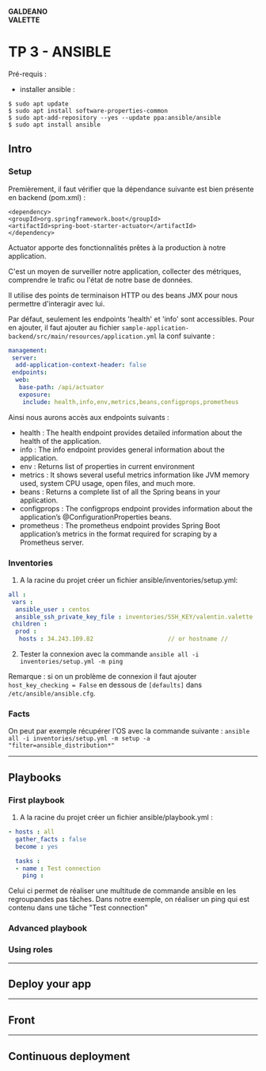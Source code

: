**GALDEANO**  
**VALETTE**
# TP 3 - ANSIBLE

Pré-requis : 
- installer ansible : 
```
$ sudo apt update
$ sudo apt install software-properties-common
$ sudo apt-add-repository --yes --update ppa:ansible/ansible
$ sudo apt install ansible
```

## Intro

### Setup


Premièrement, il faut vérifier que la dépendance suivante est bien présente en backend (pom.xml) : 
```
<dependency>
<groupId>org.springframework.boot</groupId>
<artifactId>spring-boot-starter-actuator</artifactId>
</dependency>
```

Actuator apporte des fonctionnalités prêtes à la production à notre application.

C'est un moyen de surveiller notre application, collecter des métriques, comprendre le trafic ou l'état de notre base de données.

Il utilise des points de terminaison HTTP ou des beans JMX pour nous permettre d'interagir avec lui.
 
Par défaut, seulement les endpoints 'health' et 'info' sont accessibles. Pour en ajouter, il faut ajouter au fichier `sample-application-backend/src/main/resources/application.yml` la conf suivante : 

```yml
management:
 server:
  add-application-context-header: false
 endpoints:
  web:
   base-path: /api/actuator
   exposure:
    include: health,info,env,metrics,beans,configprops,prometheus
```
Ainsi nous aurons accès aux endpoints suivants : 
- health : The health endpoint provides detailed information about the health of the application.
- info : The info endpoint provides general information about the application.
- env : 	Returns list of properties in current environment
- metrics : It shows several useful metrics information like JVM memory used, system CPU usage, open files, and much more.
- beans : Returns a complete list of all the Spring beans in your application.
- configprops : The configprops endpoint provides information about the application’s @ConfigurationProperties beans.
- prometheus : The prometheus endpoint provides Spring Boot application’s metrics in the format required for scraping by a Prometheus server.


### Inventories

1. A la racine du projet créer un fichier ansible/inventories/setup.yml: 
```yml
all :
 vars :
  ansible_user : centos
  ansible_ssh_private_key_file : inventories/SSH_KEY/valentin.valette
 children :
  prod :
   hosts : 34.243.109.82                     // or hostname //
```

2. Tester la connexion avec la commande `ansible all -i inventories/setup.yml -m ping`

Remarque : si on un problème de connexion il faut ajouter `host_key_checking = False` en dessous de `[defaults]` dans `/etc/ansible/ansible.cfg`. 

### Facts

On peut par exemple récupérer l'OS avec la commande suivante : `ansible all -i inventories/setup.yml -m setup -a "filter=ansible_distribution*"`

---

## Playbooks
### First playbook

1. A la racine du projet créer un fichier ansible/playbook.yml :
```yml
- hosts : all
  gather_facts : false
  become : yes

  tasks :
  - name : Test connection
    ping :
```
Celui ci permet de réaliser une multitude de commande ansible en les regroupandes pas tâches. Dans notre exemple, on réaliser un ping qui est contenu dans une tâche "Test connection"
### Advanced playbook

### Using roles


---

## Deploy your app
---

## Front
---

## Continuous deployment

